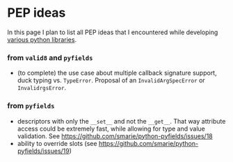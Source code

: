 # PEP ideas

In this page I plan to list all PEP ideas that I encountered while developing [various python libraries](https://github.com/smarie/ALL_OF_THE_ABOVE#python).

### from `valid8` and `pyfields`

 * (to complete) the use case about multiple callback signature support, duck typing vs. `TypeError`. Proposal of an `InvalidArgSpecError` or `InvalidrgsError`.

### from `pyfields`

 * descriptors with only the `__set__` and not the `__get__`. That way attribute access could be extremely fast, while allowing for type and value validation. See https://github.com/smarie/python-pyfields/issues/18 
 * ability to override slots (see https://github.com/smarie/python-pyfields/issues/19)
 
